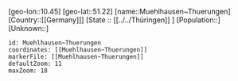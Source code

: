 ﻿---
location: [51.22,10.45]
mapzoom: [7,12] 
mapmarker: city 
type: City
tags:
- geo/City


SpocWebEntityId: 32656
isDeleted: false
confidential: public

---
[geo-lon::10.45]
[geo-lat::51.22]
[name::Muehlhausen~Thuerungen]
[Country::[[Germany]]]
[State :: [[../../Thüringen]] ]
[Population::]
[Unknown::]


```leaflet
id: Muehlhausen~Thuerungen
coordinates: [[Muehlhausen~Thuerungen]]
markerFile: [[Muehlhausen~Thuerungen]]
defaultZoom: 11 
maxZoom: 18
```
